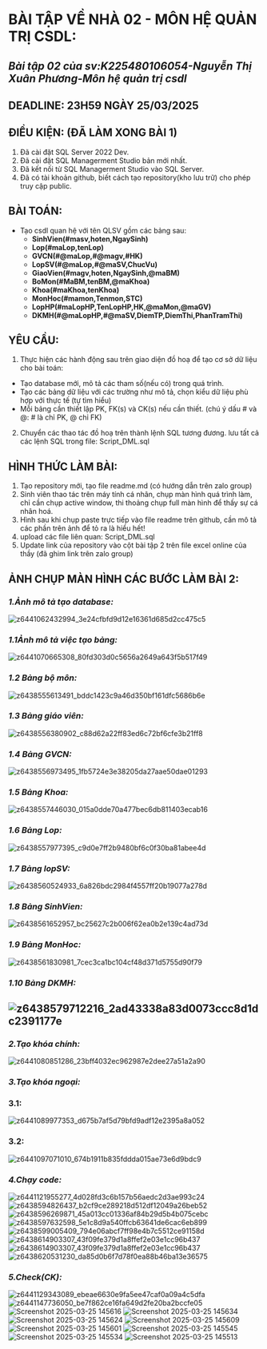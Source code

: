 # BÀI TẬP VỀ NHÀ 02 - MÔN HỆ QUẢN TRỊ CSDL:
## *Bài tập 02 của sv:K225480106054-Nguyễn Thị Xuân Phương-Môn hệ quản trị csdl*
## DEADLINE: 23H59 NGÀY 25/03/2025

## ĐIỀU KIỆN: (ĐÃ LÀM XONG BÀI 1)
1. Đã cài đặt SQL Server 2022 Dev.
2. Đã cài đặt SQL Managerment Studio bản mới nhất.
3. Đã kết nối từ SQL Managerment Studio vào SQL Server.
4. Đã có tài khoản github, biết cách tạo repository(kho lưu trữ) cho phép truy cập public.

## BÀI TOÁN:
- Tạo csdl quan hệ với tên QLSV gồm các bảng sau:
  + **SinhVien(#masv,hoten,NgaySinh)**
  + **Lop(#maLop,tenLop)**
  + **GVCN(#@maLop,#@magv,#HK)**
  + **LopSV(#@maLop,#@maSV,ChucVu)**
  + **GiaoVien(#magv,hoten,NgaySinh,@maBM)**
  + **BoMon(#MaBM,tenBM,@maKhoa)**
  + **Khoa(#maKhoa,tenKhoa)**
  + **MonHoc(#mamon,Tenmon,STC)**
  + **LopHP(#maLopHP,TenLopHP,HK,@maMon,@maGV)**
  + **DKMH(#@maLopHP,#@maSV,DiemTP,DiemThi,PhanTramThi)**

## YÊU CẦU:
1. Thực hiện các hành động sau trên giao diện đồ hoạ để tạo cơ sở dữ liệu cho bài toán:
  + Tạo database mới, mô tả các tham số(nếu có) trong quá trình.
  + Tạo các bảng dữ liệu với các trường như mô tả, chọn kiểu dữ liệu phù hợp với thực tế (tự tìm hiểu)
  + Mỗi bảng cần thiết lập PK, FK(s) và CK(s) nếu cần thiết. (chú ý dấu # và @: # là chỉ PK, @ chỉ FK)
2. Chuyển các thao tác đồ hoạ trên thành lệnh SQL tương đương. lưu tất cả các lệnh SQL trong file: Script_DML.sql


## HÌNH THỨC LÀM BÀI:
1. Tạo repository mới, tạo file readme.md (có hướng dẫn trên zalo group)
2. Sinh viên thao tác trên máy tính cá nhân, chụp màn hình quá trình làm, chỉ cần chụp active window, thi thoảng chụp full màn hình để thấy sự cá nhân hoá.
3. Hình sau khi chụp paste trực tiếp vào file readme trên github, cần mô tả các phần trên ảnh để tỏ ra là hiểu hết!
4. upload các file liên quan: Script_DML.sql
5. Update link của repository vào cột bài tập 2 trên file excel online của thầy (đã ghim link trên zalo group)




## ẢNH CHỤP MÀN HÌNH CÁC BƯỚC LÀM BÀI 2:
### *1.Ảnh mô tả tạo database:*
![z6441062432994_3e24cfbfd9d12e16361d685d2cc475c5](https://github.com/user-attachments/assets/3a31a878-cd79-40ae-81ab-11614a1b168d)
### *1.1Ảnh mô tả việc tạo bảng:*
![z6441070665308_80fd303d0c5656a2649a643f5b517f49](https://github.com/user-attachments/assets/877fa945-a63d-4e04-bad2-6bec2512c990)
### *1.2 Bảng bộ môn:*
![z6438555613491_bddc1423c9a46d350bf161dfc5686b6e](https://github.com/user-attachments/assets/8010cc02-82e8-4b47-bb38-614b2b471faf)
### *1.3 Bảng giáo viên:*
![z6438556380902_c88d62a22ff83ed6c72bf6cfe3b21ff8](https://github.com/user-attachments/assets/e22722ce-5f9a-4016-b355-a928e6046a82)
### *1.4 Bảng GVCN:*
![z6438556973495_1fb5724e3e38205da27aae50dae01293](https://github.com/user-attachments/assets/39b37f24-470e-4233-96ad-b73a40cbb725)
### *1.5 Bảng Khoa:*
![z6438557446030_015a0dde70a477bec6db811403ecab16](https://github.com/user-attachments/assets/c03e1411-d812-467f-8c76-d5dc1ab5f8be)
### *1.6 Bảng Lop:*
![z6438557977395_c9d0e7ff2b9480bf6c0f30ba81abee4d](https://github.com/user-attachments/assets/b9f1a618-7b07-4315-a503-53e191ffacf4)
### *1.7 Bảng lopSV:*
![z6438560524933_6a826bdc2984f4557ff20b19077a278d](https://github.com/user-attachments/assets/8387c3dc-0b81-44e1-98d3-e9a0dc5835c2)
### *1.8 Bảng SinhVien:*
![z6438561652957_bc25627c2b006f62ea0b2e139c4ad73d](https://github.com/user-attachments/assets/d66ee30b-1f0c-420f-b477-761198a15407)
### *1.9 Bảng MonHoc:*
![z6438561830981_7cec3ca1bc104cf48d371d5755d90f79](https://github.com/user-attachments/assets/68f9c334-0153-451b-a246-1c13870041e2)
### *1.10 Bảng DKMH:*
![z6438579712216_2ad43338a83d0073ccc8d1dc2391177e](https://github.com/user-attachments/assets/d09121de-043e-454b-a288-88d0e2a656ff)
-----------------------------------------------------------------------------------------------------------------------------------
### *2.Tạo khóa chính:*
![z6441080851286_23bff4032ec962987e2dee27a51a2a90](https://github.com/user-attachments/assets/b712defd-5425-402d-a0b4-643a4fa3af24)
### *3.Tạo khóa ngoại:*
### 3.1:
![z6441089977353_d675b7af5d79bfd9adf12e2395a8a052](https://github.com/user-attachments/assets/e718a0a3-8131-4d6c-bbfb-b43939d587d9)
### 3.2:
![z6441097071010_674b1911b835fddda015ae73e6d9bdc9](https://github.com/user-attachments/assets/947cd5b5-cc24-47f9-b42f-3d8239e6b9cf)
### *4.Chạy code:*
![z6441121955277_4d028fd3c6b157b56aedc2d3ae993c24](https://github.com/user-attachments/assets/5d49e6df-f778-4570-8805-b33326e0c823)
![z6438594826437_b2cf9ce289218d512df12049a26beb52](https://github.com/user-attachments/assets/7025facd-a75e-43f5-ab6c-c35dcad3364c)
![z6438596269871_45a013cc01336af84b29d5b4b075cebc](https://github.com/user-attachments/assets/1b49e75b-6577-4746-bc10-963b0bc8145f)
![z6438597632598_5e1c8d9a540ffcb63641de6cac6eb899](https://github.com/user-attachments/assets/aa4eb13c-ee7c-4743-916c-ea5631adb77d)
![z6438599005409_794e06abcf7ff98e4b7c5512ce91158d](https://github.com/user-attachments/assets/0d8ebb2d-deab-453b-a331-4f22562e3487)
![z6438614903307_43f09fe379d1a8ffef2e03e1cc96b437](https://github.com/user-attachments/assets/9ecf56a8-9e40-4786-a4e6-84825342b188)
![z6438614903307_43f09fe379d1a8ffef2e03e1cc96b437](https://github.com/user-attachments/assets/901a4a1a-1799-42d6-89d7-bba0e6ac9266)
![z6438620531230_da85d0b6f7d78f0ea88b46ba13e36575](https://github.com/user-attachments/assets/a3b95b1c-572d-4fb3-9c31-51d8789f4031)
### *5.Check(CK):*
![z6441129343089_ebeae6630e9fa5ee47caf0a09a4c5dfa](https://github.com/user-attachments/assets/74427cb6-56e4-4c74-8a4e-65b5abbbef42)
![z6441147736050_be7f862ce16fa649d2fe20ba2bccfe05](https://github.com/user-attachments/assets/f44bf875-654a-4443-b30f-77bb0b29525b)
![Screenshot 2025-03-25 145616](https://github.com/user-attachments/assets/ccd7763f-c901-4e60-bdb4-1e53f71ee95a)
![Screenshot 2025-03-25 145634](https://github.com/user-attachments/assets/4b5aa05e-1f9c-4379-8f27-0afaf0a04028)
![Screenshot 2025-03-25 145624](https://github.com/user-attachments/assets/b817539a-d189-414e-9735-fa9998968118)
![Screenshot 2025-03-25 145609](https://github.com/user-attachments/assets/98c1fe99-edf2-4b42-be8e-c4580ef546b8)
![Screenshot 2025-03-25 145601](https://github.com/user-attachments/assets/e20ae771-37ce-45af-9d94-177bd8e9f5ff)
![Screenshot 2025-03-25 145545](https://github.com/user-attachments/assets/3b95d7e1-2c8f-4b52-8d41-9aa21f4e268e)
![Screenshot 2025-03-25 145534](https://github.com/user-attachments/assets/b8f7e6f9-5cc3-4c3a-922b-7af32c585bcd)
![Screenshot 2025-03-25 145513](https://github.com/user-attachments/assets/6d238b67-8e9a-4901-9816-dc245a61b7c3)



























































